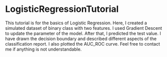 # LogisticRegressionTutorial

This tutorial is for the basics of Logistic Regression. Here, I created a simulated dataset of binary class with two features. I used Gradient Descent to
update the parameter of the model. After that, I predicted the test value. I have drawn the decision boundary and described different aspects of the classification report. I also plotted the AUC_ROC curve. Feel free to contact me if anything is not understandable. 
